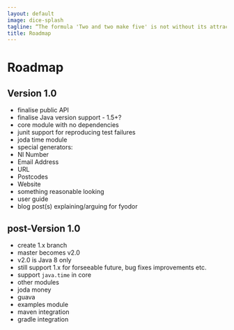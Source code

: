 ```yaml
---
layout: default
image: dice-splash
tagline: “The formula 'Two and two make five' is not without its attractions”
title: Roadmap
---
```


# Roadmap
## Version 1.0

* finalise public API
* finalise Java version support - 1.5+?
* core module with no dependencies
* junit support for reproducing test failures
* joda time module
* special generators:
 * NI Number
 * Email Address
 * URL
 * Postcodes
* Website
 * something reasonable looking
 * user guide
 * blog post(s) explaining/arguing for fyodor

## post-Version 1.0
* create 1.x branch
* master becomes v2.0 
* v2.0 is Java 8 only
* still support 1.x for forseeable future, bug fixes improvements etc.
* support `java.time` in core
* other modules
 * joda money
 * guava
* examples module
* maven integration
* gradle integration